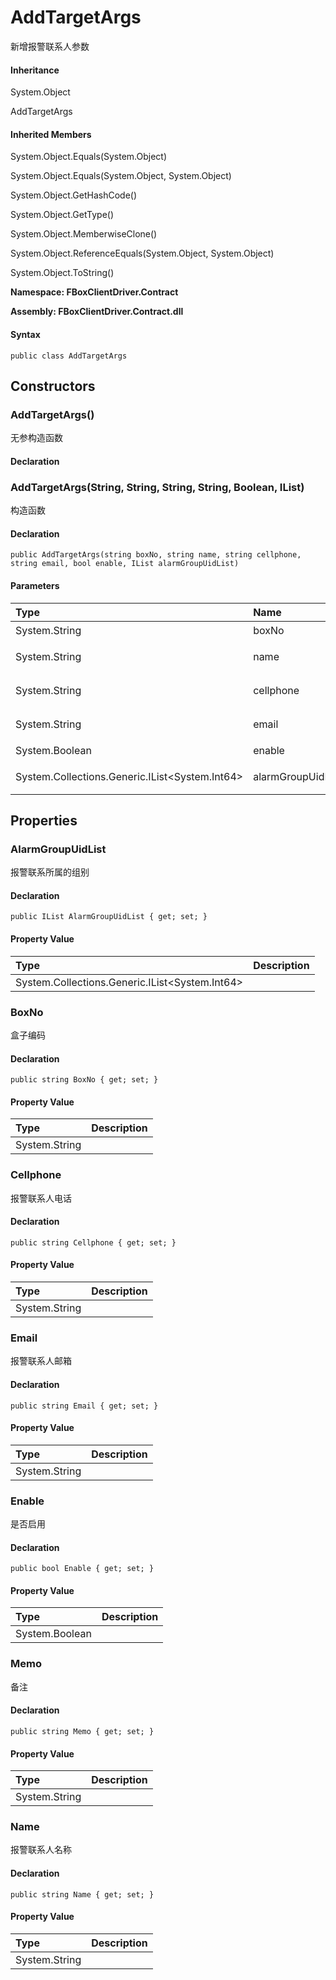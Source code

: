 # AddTargetArgs

新增报警联系人参数

#### Inheritance

System.Object

AddTargetArgs

#### Inherited Members

System.Object.Equals\(System.Object\)

System.Object.Equals\(System.Object, System.Object\)

System.Object.GetHashCode\(\)

System.Object.GetType\(\)

System.Object.MemberwiseClone\(\)

System.Object.ReferenceEquals\(System.Object, System.Object\)

System.Object.ToString\(\)

**Namespace: FBoxClientDriver.Contract**

**Assembly: FBoxClientDriver.Contract.dll**

#### Syntax <a id="FBoxClientDriver_Contract_AddTargetArgs_syntax"></a>

```text
public class AddTargetArgs
```

## Constructors <a id="constructors"></a>

### AddTargetArgs\(\) <a id="FBoxClientDriver_Contract_AddTargetArgs__ctor"></a>

无参构造函数

#### Declaration

### AddTargetArgs\(String, String, String, String, Boolean, IList\) <a id="FBoxClientDriver_Contract_AddTargetArgs__ctor_System_String_System_String_System_String_System_String_System_Boolean_System_Collections_Generic_IList_System_Int64__"></a>

构造函数

#### Declaration

```text
public AddTargetArgs(string boxNo, string name, string cellphone, string email, bool enable, IList alarmGroupUidList)
```

#### Parameters

| Type | Name | Description |
| :--- | :--- | :--- |
| System.String | boxNo | 盒子编码 |
| System.String | name | 报警联系人名称 |
| System.String | cellphone | 报警联系人电话 |
| System.String | email | 报警联系人邮箱 |
| System.Boolean | enable | 是否启用 |
| System.Collections.Generic.IList&lt;System.Int64&gt; | alarmGroupUidList | 报警联系所属的组别 |

## Properties <a id="properties"></a>

### AlarmGroupUidList <a id="FBoxClientDriver_Contract_AddTargetArgs_AlarmGroupUidList"></a>

报警联系所属的组别

#### Declaration

```text
public IList AlarmGroupUidList { get; set; }
```

#### Property Value

| Type | Description |
| :--- | :--- |
| System.Collections.Generic.IList&lt;System.Int64&gt; |  |

### BoxNo <a id="FBoxClientDriver_Contract_AddTargetArgs_BoxNo"></a>

盒子编码

#### Declaration

```text
public string BoxNo { get; set; }
```

#### Property Value

| Type | Description |
| :--- | :--- |
| System.String |  |

### Cellphone <a id="FBoxClientDriver_Contract_AddTargetArgs_Cellphone"></a>

报警联系人电话

#### Declaration

```text
public string Cellphone { get; set; }
```

#### Property Value

| Type | Description |
| :--- | :--- |
| System.String |  |

### Email <a id="FBoxClientDriver_Contract_AddTargetArgs_Email"></a>

报警联系人邮箱

#### Declaration

```text
public string Email { get; set; }
```

#### Property Value

| Type | Description |
| :--- | :--- |
| System.String |  |

### Enable <a id="FBoxClientDriver_Contract_AddTargetArgs_Enable"></a>

是否启用

#### Declaration

```text
public bool Enable { get; set; }
```

#### Property Value

| Type | Description |
| :--- | :--- |
| System.Boolean |  |

### Memo <a id="FBoxClientDriver_Contract_AddTargetArgs_Memo"></a>

备注

#### Declaration

```text
public string Memo { get; set; }
```

#### Property Value

| Type | Description |
| :--- | :--- |
| System.String |  |

### Name <a id="FBoxClientDriver_Contract_AddTargetArgs_Name"></a>

报警联系人名称

#### Declaration

```text
public string Name { get; set; }
```

#### Property Value

| Type | Description |
| :--- | :--- |
| System.String |  |

